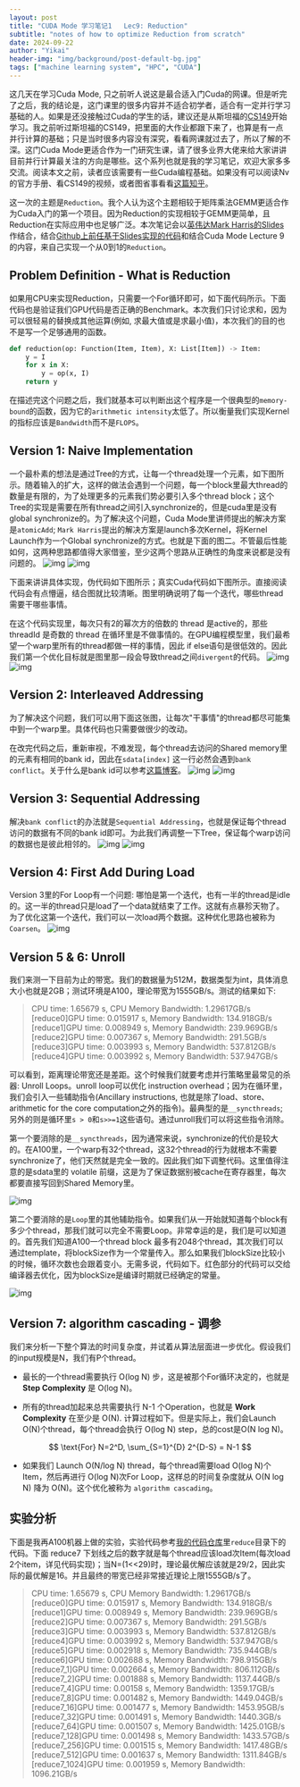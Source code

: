 ```yaml
---
layout: post
title: "CUDA Mode 学习笔记1   Lec9: Reduction"
subtitle: "notes of how to optimize Reduction from scratch"
date: 2024-09-22
author: "Yikai"
header-img: "img/background/post-default-bg.jpg"
tags: ["machine learning system", "HPC", "CUDA"]
---
```


这几天在学习Cuda Mode, 只之前听人说这是最合适入门Cuda的网课。但是听完了之后，我的结论是，这门课里的很多内容并不适合初学者，适合有一定并行学习基础的人。如果是还没接触过Cuda的学生的话，建议还是从斯坦福的[CS149](https://gfxcourses.stanford.edu/cs149/fall21)开始学习。我之前听过斯坦福的CS149，把里面的大作业都跟下来了，也算是有一点并行计算的基础；只是当时很多内容没有深究，看看网课就过去了，所以了解的不深。这门Cuda Mode更适合作为一门研究生课，请了很多业界大佬来给大家讲讲目前并行计算最关注的方向是哪些。这个系列也就是我的学习笔记，欢迎大家多多交流。阅读本文之前，读者应该需要有一些Cuda编程基础。如果没有可以阅读Nv的官方手册、看CS149的视频，或者图省事看看[这篇知乎](https://zhuanlan.zhihu.com/p/34587739)。

这一次的主题是`Reduction`。我个人认为这个主题相较于矩阵乘法GEMM更适合作为Cuda入门的第一个项目。因为Reduction的实现相较于GEMM更简单，且Reduction在实际应用中也足够广泛。本次笔记会以[英伟达Mark Harris的Slides](https://developer.download.nvidia.com/assets/cuda/files/reduction.pdf)作结合，结合[Github上前任基于Slides实现的代码](https://github.com/mark-poscablo/gpu-sum-reduction)和结合Cuda Mode Lecture 9的内容，来自己实现一个从0到1的`Reduction`。

## Problem Definition - What is Reduction

如果用CPU来实现Reduction，只需要一个For循环即可，如下面代码所示。下面代码也是验证我们GPU代码是否正确的Benchmark。本次我们只讨论求和，因为可以很轻易的替换成其他运算(例如, 求最大值或是求最小值)，本次我们的目的也不是写一个足够通用的函数。

```python
def reduction(op: Function(Item, Item), X: List[Item]) -> Item:
    y = I
    for x in X:
        y = op(x, I)
    return y
```

在描述完这个问题之后，我们就基本可以判断出这个程序是一个很典型的`memory-bound`的函数，因为它的`arithmetic intensity`太低了。所以衡量我们实现Kernel的指标应该是`Bandwidth`而不是`FLOPS`。

## Version 1: Naive Implementation

一个最朴素的想法是通过Tree的方式，让每一个thread处理一个元素，如下图所示。随着输入的扩大，这样的做法会遇到一个问题，每一个block里最大thread的数量是有限的，为了处理更多的元素我们势必要引入多个thread block；这个Tree的实现是需要在所有thread之间引入synchronize的，但是cuda里是没有global synchronize的。为了解决这个问题，Cuda Mode里讲师提出的解决方案是`atomicAdd`; `Mark Harris`提出的解决方案是launch多次Kernel，将Kernel Launch作为一个Global synchronize的方式。也就是下面的图二。不管最后性能如何，这两种思路都值得大家借鉴，至少这两个思路从正确性的角度来说都是没有问题的。
![img](../../../../img/notes/reduce/0.NaiveTree.png)
![img](../../../../img/notes/reduce/0.Tree.png)

下面来讲讲具体实现，伪代码如下图所示；真实Cuda代码如下图所示。直接阅读代码会有点懵逼，结合图就比较清晰。图里明确说明了每一个迭代，哪些thread需要干哪些事情。

在这个代码实现里，每次只有2的幂次方的倍数的 thread 是active的，那些threadId 是奇数的 thread 在循环里是不做事情的。在GPU编程模型里，我们最希望一个warp里所有的thread都做一样的事情，因此 if else语句是很低效的。因此我们第一个优化目标就是图里那一段会导致thread之间`divergent`的代码。
![img](../../../../img/notes/reduce/1.Demo.png)
![img](../../../../img/notes/reduce/1.Code.png)

## Version 2: Interleaved Addressing

为了解决这个问题，我们可以用下面这张图，让每次"干事情"的thread都尽可能集中到一个warp里。具体代码也只需要做很少的改动。

在改完代码之后，重新审视，不难发现，每个thread去访问的Shared memory里的元素有相同的bank id，因此在`sdata[index]` 这一行必然会遇到`bank conflict`。关于什么是bank id可以参考[这篇博客]()。
![img](../../../../img/notes/reduce/2.Demo.png)
![img](../../../../img/notes/reduce/2.Code.png)

## Version 3: Sequential Addressing

解决`bank conflict`的办法就是`Sequential Addressing`，也就是保证每个thread访问的数据有不同的bank id即可。为此我们再调整一下Tree，保证每个warp访问的数据也是彼此相邻的。
![img](../../../../img/notes/reduce/3.Demo.png)
![img](../../../../img/notes/reduce/3.Code.png)

## Version 4: First Add During Load

Version 3里的For Loop有一个问题: 哪怕是第一个迭代，也有一半的thread是idle的。这一半的thread只是load了一个data就结束了工作。这就有点暴殄天物了。为了优化这第一个迭代，我们可以一次load两个数据。这种优化思路也被称为`Coarsen`。
![img](../../../../img/notes/reduce/4.Code.png)

## Version 5 & 6: Unroll

我们来测一下目前为止的带宽。我们的数据量为512M，数据类型为int，具体消息大小也就是2GB；测试环境是A100，理论带宽为1555GB/s。测试的结果如下:
> CPU time: 1.65679 s, CPU Memory Bandwidth: 1.29617GB/s
[reduce0]GPU time: 0.015917 s, Memory Bandwidth: 134.918GB/s
[reduce1]GPU time: 0.008949 s, Memory Bandwidth: 239.969GB/s
[reduce2]GPU time: 0.007367 s, Memory Bandwidth: 291.5GB/s
[reduce3]GPU time: 0.003993 s, Memory Bandwidth: 537.812GB/s
[reduce4]GPU time: 0.003992 s, Memory Bandwidth: 537.947GB/s

可以看到，距离理论带宽还是差距。这个时候我们就要考虑并行策略里最常见的杀器: Unroll Loops。unroll loop可以优化 instruction overhead；因为在循环里，我们会引入一些辅助指令(Ancillary instructions, 也就是除了load、store、arithmetic for the core computation之外的指令)。最典型的是`__syncthreads`; 另外的则是循环里`s > 0`和`s>>=1`这些语句。通过unroll我们可以将这些指令消除。

第一个要消除的是`__syncthreads`，因为通常来说，synchronize的代价是较大的。在A100里，一个warp有32个thread，这32个thread的行为就根本不需要synchronize了，他们天然就是完全一致的。因此我们如下调整代码。这里值得注意的是sdata里的 volatile 前缀，这是为了保证数据别被cache在寄存器里，每次都要直接写回到Shared Memory里。

![img](../../../../img/notes/reduce/5.Code.png)

第二个要消除的是`Loop`里的其他辅助指令。如果我们从一开始就知道每个block有多少个thread，那我们就可以完全不需要Loop。非常幸运的是，我们是可以知道的。首先我们知道A100一个thread block 最多有2048个thread，其次我们可以通过template，将blockSize作为一个常量传入。那么如果我们blockSize比较小的时候，循环次数也会跟着变小。无需多说，代码如下。红色部分的代码可以交给编译器去优化，因为blockSize是编译时期就已经确定的常量。

![img](../../../../img/notes/reduce/6.Code.png)

## Version 7: algorithm cascading - 调参

我们来分析一下整个算法的时间复杂度，并试着从算法层面进一步优化。假设我们的input规模是N，我们有P个thread。

- 最长的一个thread需要执行 O(log N) 步，这是被那个For循环决定的，也就是 **Step Complexity** 是 O(log N)。

- 所有的thread加起来总共需要执行 N-1 个Operation，也就是 **Work Complexity** 在至少是 O(N). 计算过程如下。但是实际上，我们会Launch O(N)个thread，每个thread会执行 O(log N) step，总的cost是O(N log N)。 

$$
\text{For} N=2^D, \sum_{S=1}^{D} 2^{D-S} = N-1
$$

- 如果我们 Launch O(N/log N) thread，每个thread需要load O(log N)个Item，然后再进行 O(log N)次For Loop，这样总的时间复杂度就从 O(N log N) 降为 O(N)。这个优化被称为 `algorithm cascading`。

## 实验分析

下面是我再A100机器上做的实验，实验代码参考[我的代码仓库](https://github.com/zyksir/CudaDiveDeep)里`reduce`目录下的代码。下面 reduce7 下划线之后的数字就是每个thread应该load次Item(每次load 2个item，详见代码实现)；当N=(1<<29)时，理论最优解应该就是29/2，因此实际的最优解是16。并且最终的带宽已经非常接近理论上限1555GB/s了。
> CPU time: 1.65679 s, CPU Memory Bandwidth: 1.29617GB/s
[reduce0]GPU time: 0.015917 s, Memory Bandwidth: 134.918GB/s
[reduce1]GPU time: 0.008949 s, Memory Bandwidth: 239.969GB/s
[reduce2]GPU time: 0.007367 s, Memory Bandwidth: 291.5GB/s
[reduce3]GPU time: 0.003993 s, Memory Bandwidth: 537.812GB/s
[reduce4]GPU time: 0.003992 s, Memory Bandwidth: 537.947GB/s
[reduce5]GPU time: 0.002918 s, Memory Bandwidth: 735.944GB/s
[reduce6]GPU time: 0.002688 s, Memory Bandwidth: 798.915GB/s
[reduce7_1]GPU time: 0.002664 s, Memory Bandwidth: 806.112GB/s
[reduce7_2]GPU time: 0.001888 s, Memory Bandwidth: 1137.44GB/s
[reduce7_4]GPU time: 0.00158 s, Memory Bandwidth: 1359.17GB/s
[reduce7_8]GPU time: 0.001482 s, Memory Bandwidth: 1449.04GB/s
[reduce7_16]GPU time: 0.001477 s, Memory Bandwidth: 1453.95GB/s
[reduce7_32]GPU time: 0.001491 s, Memory Bandwidth: 1440.3GB/s
[reduce7_64]GPU time: 0.001507 s, Memory Bandwidth: 1425.01GB/s
[reduce7_128]GPU time: 0.001498 s, Memory Bandwidth: 1433.57GB/s
[reduce7_256]GPU time: 0.001515 s, Memory Bandwidth: 1417.48GB/s
[reduce7_512]GPU time: 0.001637 s, Memory Bandwidth: 1311.84GB/s
[reduce7_1024]GPU time: 0.001959 s, Memory Bandwidth: 1096.21GB/s
